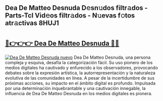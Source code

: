 ## Dea De Matteo Desnuda D𝚎sn𝚞dos filtr𝚊dos - Parts-TcI Vid𝚎os filtr𝚊dos - N𝚞evas f𝚘tos atr𝚊ctivas 8HUJ1

# <h2><a href="http://mb1ow9z.tromn.icu/?c=Dea+De+Matteo+Desnuda">🔗👉👉👉 Dea De Matteo Desnuda 🔗🔗</a></h2>

[![Dea De Matteo Desnuda nuevo](https://i.imgur.com/pEAQMta.gif)](http://mb1ow9z.tromn.icu/?c=Dea+De+Matteo+Desnuda)
Dea De Matteo Desnuda, una persona compleja y esquiva, desafía la categorización fácil. Su uso pionero de los medios digitales ha cautivado y enfurecido a los observadores, provocando debates sobre la expresión artística, la autorrepresentación y la naturaleza evolutiva de las comunidades en línea. A pesar de la incertidumbre de sus próximas acciones, su impacto en el ámbito digital es profundo. Impulsada por una determinación inquebrantable y una cautivación innegable, la influencia de Dea De Matteo Desnuda en los medios digitales es pionera.
